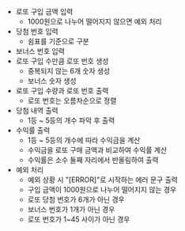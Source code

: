 - 로또 구입 금액 입력
  - 1000원으로 나누어 떨어지지 않으면 예외 처리
- 당첨 번호 입력
  - 쉼표를 기준으로 구분
- 보너스 번호 입력
- 로또 구입 수만큼 로또 번호 생성
  - 중복되지 않는 6개 숫자 생성
  - 보너스 숫자 생성
- 로또 구입 수량과 로또 번호 출력
  - 로또 번호는 오름차순으로 정렬
- 당첨 내역 출력
  - 1등 ~ 5등의 개수 파악 후 출력
- 수익률 출력
  - 1등 ~ 5등의 개수에 따라 수익금을 계산
  - 수익금을 로또 구매 금액과 비교하여 수익률 계산
  - 수익률은 소수 둘째 자리에서 반올림하여 출력
- 예외 처리
  - 예외 상황 시 "[ERROR]"로 시작하는 에러 문구 출력
  - 구입 금액이 1000원으로 나누어 떨어지지 않는 경우
  - 로또 당첨 번호가 6개가 아닌 경우
  - 보너스 번호가 1개가 아닌 경우
  - 로또 번호가 1~45 사이가 아닌 경우